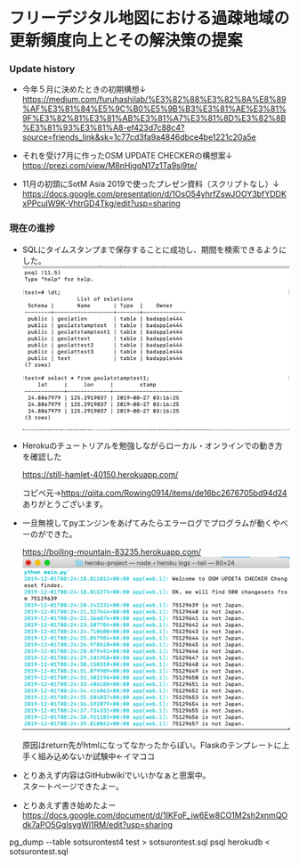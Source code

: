 # フリーデジタル地図における過疎地域の更新頻度向上とその解決策の提案

### Update history
  
* 今年５月に決めたときの初期構想↓  https://medium.com/furuhashilab/%E3%82%88%E3%82%8A%E8%89%AF%E3%81%84%E5%9C%B0%E5%9B%B3%E3%81%AE%E3%81%9F%E3%82%81%E3%81%AB%E3%81%A7%E3%81%8D%E3%82%8B%E3%81%93%E3%81%A8-ef423d7c88c4?source=friends_link&sk=1c77cd3fa9a4846dbce4be1221c20a5e

* それを受け7月に作ったOSM UPDATE CHECKERの構想案↓  
https://prezi.com/view/M8nHjgqN17z1Ta9sj9te/

* 11月の初頭にSotM Asia 2019で使ったプレゼン資料（スクリプトなし）↓  
https://docs.google.com/presentation/d/1OsO54yhrfZswJOOY3bfYDDKxPPcuIW9K-VhtrGD4Tkg/edit?usp=sharing

### 現在の進捗
  
* SQLにタイムスタンプまで保存することに成功し、期間を検索できるようにした。
![screenshot1](https://github.com/kouki-T/imagebox/blob/master/%E3%82%B9%E3%82%AF%E3%83%AA%E3%83%BC%E3%83%B3%E3%82%B7%E3%83%A7%E3%83%83%E3%83%88%202019-11-29%2017.47.26.png)

* Herokuのチュートリアルを勉強しながらローカル・オンラインでの動き方を確認した

  https://still-hamlet-40150.herokuapp.com/
  
  コピペ元→https://qiita.com/Rowing0914/items/de16bc2676705bd94d24
  ありがとうございます。
    
* 一旦無視してpyエンジンをあげてみたらエラーログでプログラムが動くやべーのができた。
  
  https://boiling-mountain-83235.herokuapp.com/
  ![screenshot2](https://github.com/kouki-T/imagebox/blob/master/%E3%82%B9%E3%82%AF%E3%83%AA%E3%83%BC%E3%83%B3%E3%82%B7%E3%83%A7%E3%83%83%E3%83%88%202019-12-02%2013.32.23.png)
  
  原因はreturn先がhtmlになってなかったからぽい。Flaskのテンプレートに上手く組み込めないか試験中←イマココ

* とりあえず内容はGitHubwikiでいいかなぁと思案中。<br>
スタートページできたよー。

* とりあえず書き始めたよー
https://docs.google.com/document/d/1IKFoF_jw6Ew8CO1M2sh2xnmQOdk7aPO5GglsygWl1RM/edit?usp=sharing

pg_dump --table sotsurontest4 test > sotsurontest.sql
psql herokudb < sotsurontest.sql
